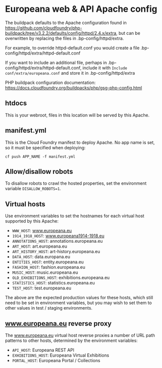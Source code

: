 # Europeana web & API Apache config

The buildpack defaults to the Apache configuration found in
https://github.com/cloudfoundry/php-buildpack/tree/v3.2.2/defaults/config/httpd/2.4.x/extra,
but can be overwritten by replacing the files in .bp-config/httpd/extra.

For example, to override httpd-default.conf you would create a file
.bp-config/httpd/extra/httpd-default.conf

If you want to include an additional file, perhaps in
.bp-config/httpd/extra/httpd-default.conf, include it with `Include
conf/extra/europeana.conf` and store it in .bp-config/httpd/extra

PHP buildpack configuration documentation: https://docs.cloudfoundry.org/buildpacks/php/gsg-php-config.html

## htdocs

This is your webroot, files in this location will be served by this Apache.

## manifest.yml

This is the Cloud Foundry manifest to deploy Apache. No app name is set, so
it must be specified when deploying:

```
cf push APP_NAME -f manifest.yml
```

## Allow/disallow robots

To disallow robots to crawl the hosted properties, set the environment
variable `DISALLOW_ROBOTS=1`.

## Virtual hosts

Use environment variables to set the hostnames for each virtual host supported
by this Apache:

* `WWW_HOST`: www.europeana.eu
* `1914_1918_HOST`: www.europeana1914-1918.eu
* `ANNOTATIONS_HOST`: annotations.europeana.eu
* `ART_HOST`: art.europeana.eu
* `ART_HISTORY_HOST`: art-history.europeana.eu
* `DATA_HOST`: data.europana.eu
* `ENTITIES_HOST`: entity.europeana.eu
* `FASHION_HOST`: fashion.europeana.eu
* `MUSIC_HOST`: music.europeana.eu
* `OLD_EXHIBITIONS_HOST`: exhibitions.europeana.eu
* `STATISTICS_HOST`: statistics.europeana.eu
* `TEST_HOST`: test.europeana.eu

The above are the expected production values for these hosts, which still need
to be set in environment variables, but you may wish to set them to other values
in test / staging environments.

## www.europeana.eu reverse proxy

The www.europeana.eu virtual host reverse proxies a number of URL path patterns
to other hosts, determined by the environment variables:

* `API_HOST`: Europeana REST API
* `EXHIBITIONS_HOST`: Europeana Virtual Exhibitions
* `PORTAL_HOST`: Europeana Portal / Collections
